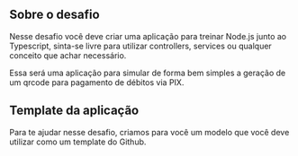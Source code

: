 ## Sobre o desafio

Nesse desafio você deve criar uma aplicação para treinar Node.js junto ao Typescript, sinta-se livre para utilizar controllers, services ou qualquer conceito que achar necessário.

Essa será uma aplicação para simular de forma bem simples a geração de um qrcode para pagamento de débitos via PIX.

## Template da aplicação

Para te ajudar nesse desafio, criamos para você um modelo que você deve utilizar como um template do Github.
